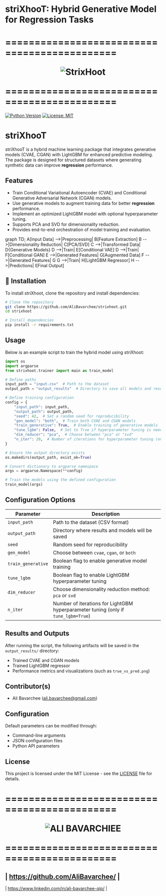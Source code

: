 # **striXhooT: Hybrid Generative Model for Regression Tasks**
=============================================<p align="Center">![StrixHoot](https://teal-broad-gecko-650.mypinata.cloud/ipfs/bafybeiaoj7bft4gmslrswby2amszqswkaxhovsry2p7gcbmkvmqmjfqwwy)</p>=============================================
=====

[![Python Version](https://img.shields.io/badge/python-3.8%2B-blue)](https://www.python.org/)
[![License: MIT](https://img.shields.io/badge/License-MIT-yellow.svg)](https://opensource.org/licenses/MIT)

# striXhooT

striXhooT is a hybrid machine learning package that integrates generative models (CVAE, CGAN) with LightGBM for enhanced predictive modeling. The package is designed for structured datasets where generating synthetic data can improve **regression** performance.

## Features
- Train Conditional Variational Autoencoder (CVAE) and Conditional Generative Adversarial Network (CGAN) models.
- Use generative models to augment training data for better **regression** performance.
- Implement an optimized LightGBM model with optional hyperparameter tuning.
- Supports PCA and SVD for dimensionality reduction.
- Provides end-to-end orchestration of model training and evaluation.

graph TD;
    A[Input Data] -->|Preprocessing| B[Feature Extraction]
    B -->|Dimensionality Reduction| C[PCA/SVD]
    C -->|Transformed Data| D{Generative Models}
    D -->|Train| E[Conditional VAE]
    D -->|Train| F[Conditional GAN]
    E -->|Generated Features| G[Augmented Data]
    F -->|Generated Features| G
    G -->|Train| H[LightGBM Regressor]
    H -->|Predictions| I[Final Output]


## 📌 Installation
To install striXhoot, clone the repository and install dependencies:
```sh
# Clone the repository
git clone https://github.com/AliBavarchee/strixhoot.git
cd strixhoot

# Install dependencies
pip install -r requirements.txt
```

## Usage
Below is an example script to train the hybrid model using striXhoot:
```python
import os
import argparse
from strixhoot.trainer import main as train_model

# Define paths
input_path = "input.csv"  # Path to the dataset
output_path = "output_results"  # Directory to save all models and results

# Define training configuration
config = {
    "input_path": input_path,
    "output_path": output_path,
    "seed": 42,  # Set a random seed for reproducibility
    "gen_model": "both",  # Train both CVAE and CGAN models
    "train_generative": True,  # Enable training of generative models
    "tune_lgbm": False,  # Set to True if hyperparameter tuning is needed
    "dim_reducer": "pca",  # Choose between "pca" or "svd"
    "n_iter": 20,  # Number of iterations for hyperparameter tuning (only if tune_lgbm=True)
}

# Ensure the output directory exists
os.makedirs(output_path, exist_ok=True)

# Convert dictionary to argparse namespace
args = argparse.Namespace(**config)

# Train the models using the defined configuration
train_model(args)
```

## Configuration Options
| Parameter        | Description |
|-----------------|-------------|
| `input_path`    | Path to the dataset (CSV format) |
| `output_path`   | Directory where results and models will be saved |
| `seed`          | Random seed for reproducibility |
| `gen_model`     | Choose between `cvae`, `cgan`, or `both` |
| `train_generative` | Boolean flag to enable generative model training |
| `tune_lgbm`     | Boolean flag to enable LightGBM hyperparameter tuning |
| `dim_reducer`   | Choose dimensionality reduction method: `pca` or `svd` |
| `n_iter`        | Number of iterations for LightGBM hyperparameter tuning (only if `tune_lgbm=True`) |

## Results and Outputs
After running the script, the following artifacts will be saved in the `output_results/` directory:
- Trained CVAE and CGAN models
- Trained LightGBM regressor
- Performance metrics and visualizations (such as `true_vs_pred.png`)


## Contributor(s)
- Ali Bavarchee (ali.bavarchee@gmail.com)



## Configuration

Default parameters can be modified through:
- Command-line arguments
- JSON configuration files
- Python API parameters

## License

This project is licensed under the MIT License - see the [LICENSE](LICENSE) file for details.

=============================================<p align="Center">![ALI BAVARCHIEE](https://teal-broad-gecko-650.mypinata.cloud/ipfs/bafkreif332ra4lrdjfzaiowc2ikhl65uflok37e7hmuxomwpccracarqpy)</p>=============================================
=====
| https://github.com/AliBavarchee/ |
----
| https://www.linkedin.com/in/ali-bavarchee-qip/ |

